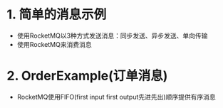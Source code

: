 # 1. 简单的消息示例
- 使用RocketMQ以3种方式发送消息：同步发送、异步发送、单向传输
- 使用RocketMQ来消费消息

# 2. OrderExample(订单消息)
- RocketMQ使用FIFO(first input first output先进先出)顺序提供有序消息